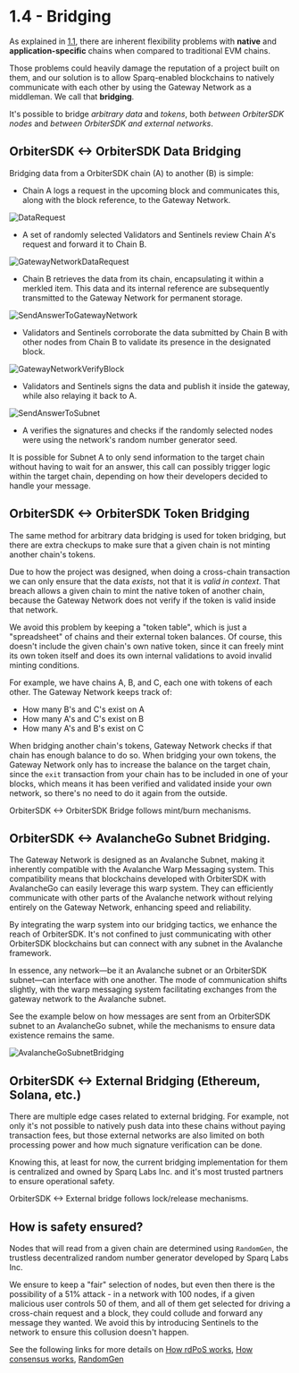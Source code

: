 # 1.4 - Bridging

As explained in [1.1](1-1.md), there are inherent flexibility problems with **native** and **application-specific** chains when compared to traditional EVM chains.

Those problems could heavily damage the reputation of a project built on them, and our solution is to allow Sparq-enabled blockchains to natively communicate with each other by using the Gateway Network as a middleman. We call that **bridging**.

It's possible to bridge *arbitrary data* and *tokens*, both *between OrbiterSDK nodes* and *between OrbiterSDK and external networks*.

## OrbiterSDK <-> OrbiterSDK Data Bridging

Bridging data from a OrbiterSDK chain (A) to another (B) is simple:

* Chain A logs a request in the upcoming block and communicates this, along with the block reference, to the Gateway Network.

![DataRequest](img/DataRequest.png)

* A set of randomly selected Validators and Sentinels review Chain A's request and forward it to Chain B.

![GatewayNetworkDataRequest](img/GatewayNetworkDataRequest.png)

* Chain B retrieves the data from its chain, encapsulating it within a merkled item. This data and its internal reference are subsequently transmitted to the Gateway Network for permanent storage.

![SendAnswerToGatewayNetwork](img/SendAnswerToGatewayNetwork.png)

* Validators and Sentinels corroborate the data submitted by Chain B with other nodes from Chain B to validate its presence in the designated block.

![GatewayNetworkVerifyBlock](img/GatewayNetworkVerifyBlock.png)

* Validators and Sentinels signs the data and publish it inside the gateway, while also relaying it back to A.

![SendAnswerToSubnet](img/SendAnswerToSubnet.png)

* A verifies the signatures and checks if the randomly selected nodes were using the network's random number generator seed.

It is possible for Subnet A to only send information to the target chain without having to wait for an answer, this call can possibly trigger logic within the target chain, depending on how their developers decided to handle your message.

## OrbiterSDK <-> OrbiterSDK Token Bridging

The same method for arbitrary data bridging is used for token bridging, but there are extra checkups to make sure that a given chain is not minting another chain's tokens.

Due to how the project was designed, when doing a cross-chain transaction we can only ensure that the data *exists*, not that it is *valid in context*. That breach allows a given chain to mint the native token of another chain, because the Gateway Network does not verify if the token is valid inside that network.

We avoid this problem by keeping a "token table", which is just a "spreadsheet" of chains and their external token balances. Of course, this doesn't include the given chain's own native token, since it can freely mint its own token itself and does its own internal validations to avoid invalid minting conditions.

For example, we have chains A, B, and C, each one with tokens of each other. The Gateway Network keeps track of:

* How many B's and C's exist on A
* How many A's and C's exist on B
* How many A's and B's exist on C

When bridging another chain's tokens, Gateway Network checks if that chain has enough balance to do so. When bridging your own tokens, the Gateway Network only has to increase the balance on the target chain, since the `exit` transaction from your chain has to be included in one of your blocks, which means it has been verified and validated inside your own network, so there's no need to do it again from the outside.

OrbiterSDK <-> OrbiterSDK Bridge follows mint/burn mechanisms.

## OrbiterSDK <-> AvalancheGo Subnet Bridging.

The Gateway Network is designed as an Avalanche Subnet, making it inherently compatible with the Avalanche Warp Messaging system. This compatibility means that blockchains developed with OrbiterSDK with AvalancheGo can easily leverage this warp system. They can efficiently communicate with other parts of the Avalanche network without relying entirely on the Gateway Network, enhancing speed and reliability.

By integrating the warp system into our bridging tactics, we enhance the reach of OrbiterSDK. It's not confined to just communicating with other OrbiterSDK blockchains but can connect with any subnet in the Avalanche framework.

In essence, any network—be it an Avalanche subnet or an OrbiterSDK subnet—can interface with one another. The mode of communication shifts slightly, with the warp messaging system facilitating exchanges from the gateway network to the Avalanche subnet.

See the example below on how messages are sent from an OrbiterSDK subnet to an AvalancheGo subnet, while the mechanisms to ensure data existence remains the same.

![AvalancheGoSubnetBridging](img/AvalancheGoSubnetBridging.png)

## OrbiterSDK <-> External Bridging (Ethereum, Solana, etc.)

There are multiple edge cases related to external bridging. For example, not only it's not possible to natively push data into these chains without paying transaction fees, but those external networks are also limited on both processing power and how much signature verification can be done.

Knowing this, at least for now, the current bridging implementation for them is centralized and owned by Sparq Labs Inc. and it's most trusted partners to ensure operational safety.

OrbiterSDK <-> External bridge follows lock/release mechanisms.

## How is safety ensured?

Nodes that will read from a given chain are determined using `RandomGen`, the trustless decentralized random number generator developed by Sparq Labs Inc.

We ensure to keep a "fair" selection of nodes, but even then there is the possibility of a 51% attack - in a network with 100 nodes, if a given malicious user controls 50 of them, and all of them get selected for driving a cross-chain request and a block, they could collude and forward any message they wanted. We avoid this by introducing Sentinels to the network to ensure this collusion doesn't happen.

See the following links for more details on [How rdPoS works](1-3.md), [How consensus works](1-2.md), [RandomGen](../ch2/2-1-1.md#randomgen)
